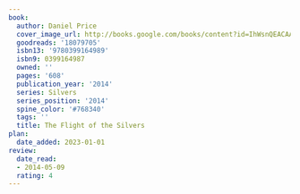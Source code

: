 ```yaml
---
book:
  author: Daniel Price
  cover_image_url: http://books.google.com/books/content?id=IhWsnQEACAAJ&printsec=frontcover&img=1&zoom=1&source=gbs_api
  goodreads: '18079705'
  isbn13: '9780399164989'
  isbn9: 0399164987
  owned: ''
  pages: '608'
  publication_year: '2014'
  series: Silvers
  series_position: '2014'
  spine_color: '#768340'
  tags: ''
  title: The Flight of the Silvers
plan:
  date_added: 2023-01-01
review:
  date_read:
  - 2014-05-09
  rating: 4
---
```

